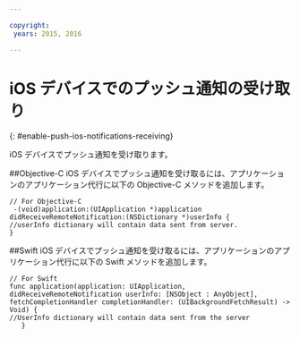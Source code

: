 ```yaml
---

copyright:
 years: 2015, 2016

---
```


# iOS デバイスでのプッシュ通知の受け取り
{: #enable-push-ios-notifications-receiving}

iOS デバイスでプッシュ通知を受け取ります。

##Objective-C
iOS デバイスでプッシュ通知を受け取るには、アプリケーションのアプリケーション代行に以下の Objective-C メソッドを追加します。

```
// For Objective-C
 -(void)application:(UIApplication *)application didReceiveRemoteNotification:(NSDictionary *)userInfo {
//userInfo dictionary will contain data sent from server.
}
```

##Swift
iOS デバイスでプッシュ通知を受け取るには、アプリケーションのアプリケーション代行に以下の Swift メソッドを追加します。

```
// For Swift
func application(application: UIApplication, didReceiveRemoteNotification userInfo: [NSObject : AnyObject], fetchCompletionHandler completionHandler: (UIBackgroundFetchResult) -> Void) {
//UserInfo dictionary will contain data sent from the server
   }
```

